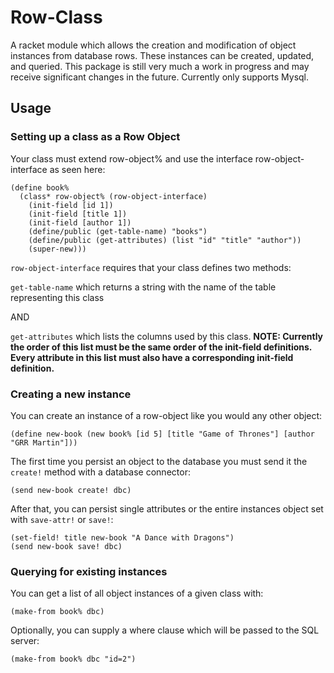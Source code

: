 # Row-Class
A racket module which allows the creation and modification of object instances from database rows.  These instances can be created, updated, and queried.  This package is still very much a work in progress and may receive significant changes in the future.  Currently only supports Mysql.

## Usage

### Setting up a class as a Row Object
Your class must extend row-object% and use the interface row-object-interface as seen here:
```
(define book%
  (class* row-object% (row-object-interface) 
    (init-field [id 1])
    (init-field [title 1])
    (init-field [author 1])
    (define/public (get-table-name) "books")
    (define/public (get-attributes) (list "id" "title" "author"))
    (super-new)))
```

`row-object-interface` requires that your class defines two methods:

`get-table-name` which returns a string with the name of the table representing this class

AND

`get-attributes` which lists the columns used by this class.  **NOTE: Currently the order of this list must be the same order of the init-field definitions.  Every attribute in this list must also have a corresponding init-field definition.**

### Creating a new instance 
You can create an instance of a row-object like you would any other object:

```
(define new-book (new book% [id 5] [title "Game of Thrones"] [author "GRR Martin"]))
```

The first time you persist an object to the database you must send it the `create!` method with a database connector:

```
(send new-book create! dbc)
```

After that, you can persist single attributes or the entire instances object set with `save-attr!` or `save!`:

```
(set-field! title new-book "A Dance with Dragons")
(send new-book save! dbc)
```

### Querying for existing instances

You can get a list of all object instances of a given class with:

```
(make-from book% dbc)
```

Optionally, you can supply a where clause which will be passed to the SQL server:

```
(make-from book% dbc "id=2")
```

